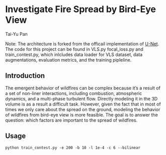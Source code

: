 # Investigate Fire Spread by Bird-Eye View
Tai-Yu Pan

Note: The architecture is forked from the officail implementation of [U-Net](https://github.com/milesial/Pytorch-UNet). The code for this project can be found in VLS.py focal_loss.py and train_contest.py, which inlcludes data loader for VLS dataset, data augmentations, evaluation metrics, and the training pipleline. 

## Introduction
The emergent behavior of wildfires can be complex because it’s a result of a set of non-liner interactions, including combustion, atmospheric dynamics, and a multi-phase turbulent flow. Directly modeling it in the 3D volume is as a result a difficult task. However, given the fact that in most of times we only care about the spread on the ground, modeling the behavior of wildfires from bird-eye view is more feasible. The goal is to answer the question: which factors are important to the spread of wildfires.

## Usage
```
python train_contest.py -e 200 -b 10 -l 1e-4 -c 6 --bilinear
```
